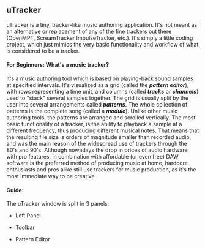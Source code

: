 ## uTracker

uTracker is a tiny, tracker-like music authoring application. It's not meant as an alternative or replacement of any of the fine trackers out there (OpenMPT, ScreamTracker ImpulseTracker, etc.). It's simply a little coding project, which just mimics the very basic functionality and workflow of  what is considered to be a tracker.
#### For Beginners: What's a music tracker?
It's a music authoring tool which is based on playing-back sound samples at specified intervals. It's visualized as a grid (called the ***pattern editor***), with rows representing a time unit, and columns (called ***tracks*** or ***channels***) used to "stack" several samples together.
The grid is usually split by the user into several arrangements called ***patterns***. The whole collection of patterns is the complete song (called a ***module***). Unlike other music authoring tools, the patterns are arranged and scrolled vertically.
The most basic functionality of a tracker, is the ability to playback a sample at a different frequency, thus producing different musical notes. That means that the resulting file size is orders of magnitude smaller than recorded audio, and was the main reason of the widespread use of trackers through the 80's and 90's.
Although nowadays the drop in prices of audio hardware with pro features, in combination with affordable (or even free) DAW software is the preferred method of producing music at home, hardcore enthusiasts and pros alike still use trackers for music production, as it's the most immediate way to be creative.
#### Guide:
The uTracker window is split in 3 panels:
- Left Panel


- Toolbar

- Pattern Editor